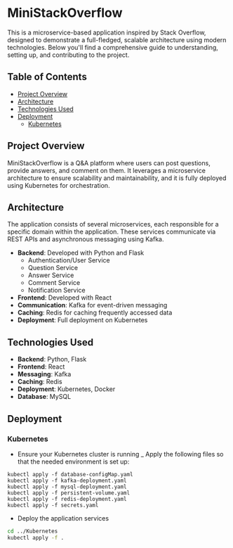 # MiniStackOverflow

This is a microservice-based application inspired by Stack Overflow, designed to demonstrate a full-fledged, scalable architecture using modern technologies. Below you'll find a comprehensive guide to understanding, setting up, and contributing to the project.

## Table of Contents

- [Project Overview](#project-overview)
- [Architecture](#architecture)
- [Technologies Used](#technologies-used)
- [Deployment](#deployment)
  - [Kubernetes](#kubernetes)

## Project Overview

MiniStackOverflow is a Q&A platform where users can post questions, provide answers, and comment on them. It leverages a microservice architecture to ensure scalability and maintainability, and it is fully deployed using Kubernetes for orchestration.

## Architecture

The application consists of several microservices, each responsible for a specific domain within the application. These services communicate via REST APIs and asynchronous messaging using Kafka.

- **Backend**: Developed with Python and Flask
  - Authentication/User Service
  - Question Service
  - Answer Service
  - Comment Service
  - Notification Service
- **Frontend**: Developed with React
- **Communication**: Kafka for event-driven messaging
- **Caching**: Redis for caching frequently accessed data
- **Deployment**: Full deployment on Kubernetes

## Technologies Used

- **Backend**: Python, Flask
- **Frontend**: React
- **Messaging**: Kafka
- **Caching**: Redis
- **Deployment**: Kubernetes, Docker
- **Database**: MySQL


## Deployment

### Kubernetes

- Ensure your Kubernetes cluster is running
_ Apply the following files so that the needed environment is set up:
```bask
kubectl apply -f database-configMap.yaml
kubectl apply -f kafka-deployment.yaml
kubectl apply -f mysql-deployment.yaml
kubectl apply -f persistent-volume.yaml
kubectl apply -f redis-deployment.yaml
kubectl apply -f secrets.yaml
```
- Deploy the application services
```bash
cd ../Kubernetes
kubectl apply -f .
```
